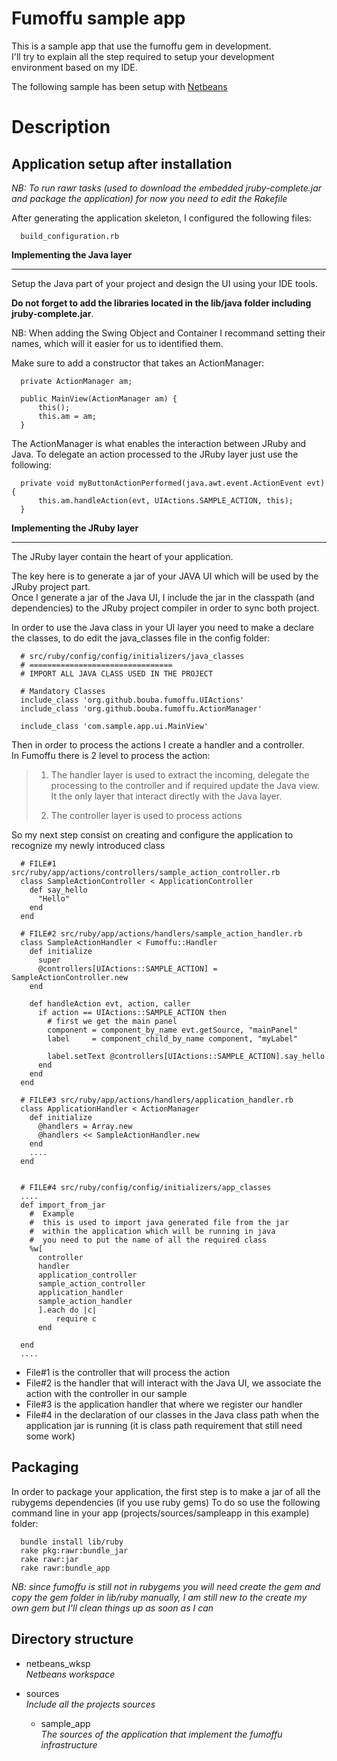# Fumoffu sample app

This is a sample app that use the fumoffu gem in development.  
I'll try to explain all the step required to setup your development environment based on my IDE.  

The following sample has been setup with [Netbeans][nb]

# Description

## Application setup after installation

_NB: To run rawr tasks (used to download the embedded jruby-complete.jar and package the application) for now you need to edit the Rakefile_   

After generating the application skeleton, I configured the following files:

      build_configuration.rb

**Implementing the Java layer**  

* * * 
Setup the Java part of your project and design the UI using your IDE tools.  

**Do not forget to add the libraries located in the lib/java folder including jruby-complete.jar**.  

NB: When adding the Swing Object and Container I recommand setting their names, which will it easier for us to identified them.  

Make sure to add a constructor that takes an ActionManager:

      private ActionManager am;
      
      public MainView(ActionManager am) {
          this();
          this.am = am;
      }

The ActionManager is what enables the interaction between JRuby and Java. To delegate an action processed to the JRuby layer just use the following: 

      private void myButtonActionPerformed(java.awt.event.ActionEvent evt) {
          this.am.handleAction(evt, UIActions.SAMPLE_ACTION, this);
      }


**Implementing the JRuby layer**  

* * * 

The JRuby layer contain the heart of your application. 

The key here is to generate a jar of your JAVA UI which will be used by the JRuby project part.  
Once I generate a jar of the Java UI, I include the jar in the classpath (and dependencies) to the JRuby project compiler in order to sync both project.

In order to use the Java class in your UI layer you need to make a declare the classes, to do edit the java\_classes file in the 
config folder:

      # src/ruby/config/config/initializers/java_classes
      # ================================
      # IMPORT ALL JAVA CLASS USED IN THE PROJECT

      # Mandatory Classes
      include_class 'org.github.bouba.fumoffu.UIActions'
      include_class 'org.github.bouba.fumoffu.ActionManager'

      include_class 'com.sample.app.ui.MainView'


Then in order to process the actions I create a handler and a controller.  
In Fumoffu there is 2 level to process the action:  

> 1) The handler layer is used to extract the incoming, delegate the processing to the controller and if required update the Java view. It the only
> layer that interact directly with the Java layer.
> 
> 2) The controller layer is used to process actions

So my next step consist on creating and configure the application to recognize my newly introduced class
      
      # FILE#1 src/ruby/app/actions/controllers/sample_action_controller.rb 
      class SampleActionController < ApplicationController
        def say_hello
          "Hello"
        end
      end
      
      # FILE#2 src/ruby/app/actions/handlers/sample_action_handler.rb
      class SampleActionHandler < Fumoffu::Handler
        def initialize
          super
          @controllers[UIActions::SAMPLE_ACTION] = SampleActionController.new
        end

        def handleAction evt, action, caller
          if action == UIActions::SAMPLE_ACTION then
            # first we get the main panel
            component = component_by_name evt.getSource, "mainPanel"
            label     = component_child_by_name component, "myLabel"

            label.setText @controllers[UIActions::SAMPLE_ACTION].say_hello
          end
        end
      end

      # FILE#3 src/ruby/app/actions/handlers/application_handler.rb
      class ApplicationHandler < ActionManager
        def initialize
          @handlers = Array.new
          @handlers << SampleActionHandler.new
        end
        ....
      end
      
      
      # FILE#4 src/ruby/config/config/initializers/app_classes
      ....
      def import_from_jar
        #  Example
        #  this is used to import java generated file from the jar 
        #  within the application which will be running in java
        #  you need to put the name of all the required class
        %w[
          controller
          handler
          application_controller
          sample_action_controller
          application_handler
          sample_action_handler
          ].each do |c|
              require c
          end

      end
      ....


*   File#1 is the controller that will process the action
*   File#2 is the handler that will interact with the Java UI, we associate the action with the controller in our sample
*   File#3 is the application handler that where we register our handler
*   File#4 in the declaration of our classes in the Java class path when the application jar is running (it is class path requirement that still need some work)

## Packaging

In order to package your application, the first step is to make a jar of all the rubygems dependencies (if you use ruby gems)
To do so use the following command line in your app (projects/sources/sampleapp in this example) folder:


      bundle install lib/ruby
      rake pkg:rawr:bundle_jar
      rake rawr:jar
      rake rawr:bundle_app


_NB: since fumoffu is still not in rubygems you will need create the gem and copy the gem folder in lib/ruby manually, I am still new to the create my own gem  but I'll clean things up as soon as I can_


## Directory structure

* netbeans\_wksp  
  _Netbeans workspace_  
* sources         
  _Include all the projects sources_  

  * sample\_app  
  _The sources of the application that implement the fumoffu infrastructure_

[nb]: http://www.netbeans.com/downloads/index.html "[Netbeans][nb]"
[jruby]: http://jruby.org/download "[JRuby][jruby]"  